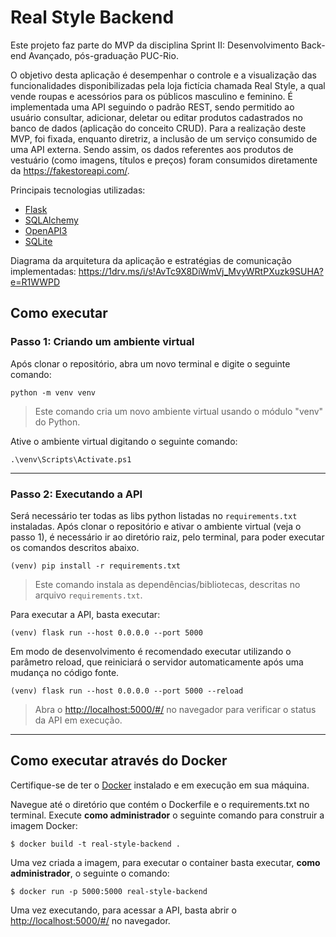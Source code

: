 # Real Style Backend

Este projeto faz parte do MVP da disciplina Sprint II: Desenvolvimento Back-end Avançado, pós-graduação PUC-Rio.

O objetivo desta aplicação é desempenhar o controle e a visualização das funcionalidades disponibilizadas pela loja fictícia 
chamada Real Style, a qual vende roupas e acessórios para os públicos masculino e feminino. É implementada uma API seguindo o padrão REST, 
sendo permitido ao usuário consultar, adicionar, deletar ou editar produtos cadastrados no banco de dados (aplicação do conceito CRUD).
Para a realização deste MVP, foi fixada, enquanto diretriz, a inclusão de um serviço consumido de uma API externa. Sendo assim, os dados 
referentes aos produtos de vestuário (como imagens, títulos e preços) foram consumidos diretamente da https://fakestoreapi.com/.

Principais tecnologias utilizadas:
 - [Flask](https://flask.palletsprojects.com/en/2.3.x/)
 - [SQLAlchemy](https://www.sqlalchemy.org/)
 - [OpenAPI3](https://swagger.io/specification/)
 - [SQLite](https://www.sqlite.org/index.html)

Diagrama da arquitetura da aplicação e estratégias de comunicação implementadas: https://1drv.ms/i/s!AvTc9X8DiWmVj_MvyWRtPXuzk9SUHA?e=R1WWPD



## Como executar


### Passo 1: Criando um ambiente virtual

Após clonar o repositório, abra um novo terminal e digite o seguinte comando:
```
python -m venv venv
```
> Este comando cria um novo ambiente virtual usando o módulo "venv" do Python.

Ative o ambiente virtual digitando o seguinte comando:
```
.\venv\Scripts\Activate.ps1   
```

---
### Passo 2: Executando a API

Será necessário ter todas as libs python listadas no `requirements.txt` instaladas.
Após clonar o repositório e ativar o ambiente virtual (veja o passo 1), é necessário ir ao diretório raiz, pelo terminal, para poder executar os comandos descritos abaixo.
```
(venv) pip install -r requirements.txt
```
> Este comando instala as dependências/bibliotecas, descritas no arquivo `requirements.txt`.

Para executar a API, basta executar:
```
(venv) flask run --host 0.0.0.0 --port 5000
```

Em modo de desenvolvimento é recomendado executar utilizando o parâmetro reload, que reiniciará o servidor automaticamente após uma mudança no código fonte. 
```
(venv) flask run --host 0.0.0.0 --port 5000 --reload
```

> Abra o [http://localhost:5000/#/](http://localhost:5000/#/) no navegador para verificar o status da API em execução.


---
## Como executar através do Docker

Certifique-se de ter o [Docker](https://docs.docker.com/engine/install/) instalado e em execução em sua máquina.

Navegue até o diretório que contém o Dockerfile e o requirements.txt no terminal.
Execute **como administrador** o seguinte comando para construir a imagem Docker:

```
$ docker build -t real-style-backend .
```

Uma vez criada a imagem, para executar o container basta executar, **como administrador**, o seguinte o comando:

```
$ docker run -p 5000:5000 real-style-backend
```

Uma vez executando, para acessar a API, basta abrir o [http://localhost:5000/#/](http://localhost:5000/#/) no navegador.
